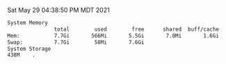 Sat May 29 04:38:50 PM MDT 2021
```bash
System Memory
               total        used        free      shared  buff/cache   available
Mem:           7.7Gi       566Mi       5.5Gi       7.0Mi       1.6Gi       6.8Gi
Swap:          7.7Gi        58Mi       7.6Gi
System Storage
438M	.
```
```bash
